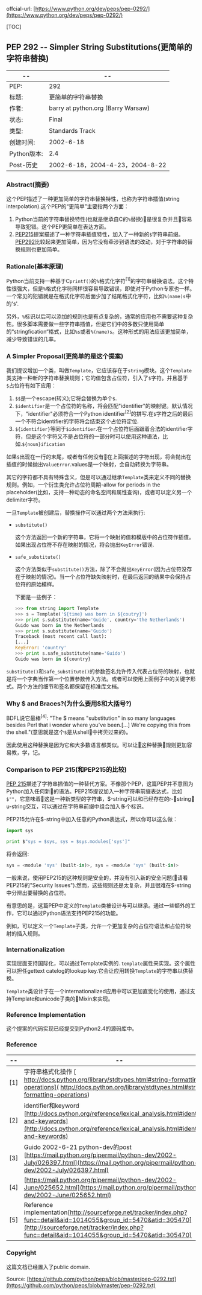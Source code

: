 offcial-url: [https://www.python.org/dev/peps/pep-0292/](https://www.python.org/dev/peps/pep-0292/)

[TOC]

## PEP 292 -- Simpler String Substitutions(更简单的字符串替换)

-- | --
-- | --
PEP: | 292
标题: | 更简单的字符串替换
作者: | barry at python.org (Barry Warsaw)
状态: | Final
类型: | Standards Track
创建时间: | 2002-6-18
Python版本: | 2.4
Post-历史 | 2002-6-18，2004-4-23，2004-8-22

### Abstract(摘要)

这个PEP描述了一种更加简单的字符串替换特性，也称为字符串插值(string interpolation).这个PEP的“更简单”主要指两个方面：

1. Python当前的字符串替换特性(也就是继承自C的`%`替换)是很复杂并且容易导致犯错。这个PEP更简单在表达方面。
2. [PEP215](https://www.python.org/dev/peps/pep-0215)提案描述了一种字符串插值特性，加入了一种新的`$`字符串前缀。[PEP292](https://www.python.org/dev/peps/pep-0292/)比较起来更加简单，因为它没有牵涉到语法的改动，对于字符串的替换规则也更加简单。

### Rationale(基本原理)

Python当前支持一种基于C`printf()`的`%`格式化字符<sup>[1]</sup>的字符串替换语法。这个特性很强大，但是`%`格式化字符同样很容易导致错误，即使对于Python专家也一样。一个常见的犯错就是在格式化字符后面少加了结尾格式化字符，比如`%(name)s`中的's'.

另外，`%`标识以后可以添加的规则也是有点复杂的，通常的应用也不需要这种复杂性。很多脚本需要做一些字符串插值，但是它们中的多数只使用简单的“stringfication“格式，比如`%s`或者`%(name)s`。这种形式的用法应该更加简单，减少导致错误的几率。

### A Simpler Proposal(更简单的是这个提案)

我们提议增加一个类，叫做`Template`，它应该存在于`string`模块。这个`Template`类支持一种新的字符串替换规则；它的值包含占位符，引入了`$`字符。并且基于`$`占位符有如下应用：

1. `$$`是一个escape(转义);它将会替换为单个`$`.
2. `$identifier`是一个占位符的名称，将会匹配"identifier"的映射键。默认情况下，"identifier"必须符合一个Python identifier<sup>[2]</sup>的拼写.在`$`字符之后的最后一个不符合identifier的字符将会结束这个占位符定位.
3. `${identifier}`等同于`$identifier`.在一个占位符后面跟着合法的identifier字符，但是这个字符又不是占位符的一部分时可以使用这种语法，比如.`${noun}ification`

如果`$`出现在一行的末尾，或者有任何没有在上面描述的字符出现，将会抛出在插值的时候抛出`ValueError`.values是一个映射，会自动转换为字符串。

其它的字符都不具有特殊含义，但是可以通过继承`Template`类来定义不同的替换规则。例如，一个衍生类允许占位符周期-allow for periods in the placeholder(比如，支持一种动态的命名空间和属性查询)，或者可以定义另一个delimiter字符。

一旦`Template`被创建后，替换操作可以通过两个方法来执行:

- `substitute()`

    这个方法返回一个新的字符串，它将一个映射的值和模版中的占位符作插值。如果出现占位符不存在映射的情况，将会抛出`KeyError`错误.

- `safe_substitute()`

    这个方法类似于`substitute()`方法，除了不会抛出`KeyError`(因为占位符没存在于映射的情况)。当一个占位符缺失映射时，在最后返回的结果中会保持占位符的原始模样。

    下面是一些例子：

    ```python
    >>> from string import Template
    >>> s = Template('${time} was born in ${coutry}')
    >>> print s.substitute(name='Guide', country='the Netherlands')
    Guido was born in the Netherlands
    >>> print s.substitute(name='Guido')
    Traceback (most recent call last):
    [...]
    KeyError: 'country'
    >>> print s.safe_substitute(name='Guido')
    Guido was born in ${country}
    ```

`substitute()`和`safe_substitute()`的参数签名允许传入代表占位符的映射，也就是将一个字典当作第一个位置参数传入方法。或者可以使用上面例子中的关键字形式。两个方法的细节和签名都保留在标准库文档。

### Why $ and Braces?(为什么要用$和大括号?)

BDFL说它最棒<sup>[4]</sup>: "The $ means "substitution" in so many languages besides Perl that i wonder where you've been.[...] We're copying this from the shell."(意思就是这个`$`是从shell中拷贝过来的)。

因此使用这种替换是因为它和大多数语言都类似。可以让这种替换规则更加容易教，学，记。

### Comparison to PEP 215(和PEP215的比较)

[PEP 215](https://www.python.org/dev/peps/pep-0215)描述了字符串插值的一种替代方案。不像那个PEP，这篇PEP并不意图为Python加入任何新的语法。PEP215提议加入一种字符串前缀表达式，比如`$""`，它意味着这是一种新类型的字符串，$-string可以和已经存在的r-string，u-string交互，可以通过在字符串前缀中组合加入多个标识。

PEP215允许在$-string中加入任意的Python表达式，所以你可以这么做：

```python
import sys

print $"sys = $sys, sys = $sys.modules['sys']"
```

将会返回:

```python
sys = <module 'sys' (built-in)>, sys = <module 'sys' (built-in)>
```

一般来说，使用PEP215的这种规则是安全的，并没有引入新的安全问题(请看PEP215的"Security Issues").然而，这些规则还是太复杂，并且很难在$-string中分辨出要替换的占位符。

有意思的是，这篇PEP中定义的`Template`类被设计与可以继承。通过一些额外的工作，它可以通过Python语法支持PEP215的功能。

例如，可以定义一个`Template`子类，允许一个更加复杂的占位符语法和占位符映射的插入规则。

### Internationalization

实现层面支持国际化，可以通过Template实例的`.template`属性来实现。这个属性可以担任gettext catelog的lookup key.它会让应用转换`Template`的字符串以供替换。

`Template`类设计于在一个internationalized应用中可以更加直觉化的使用，通过支持Template和unicode子类的Mixin来实现。

### Reference Implementation

这个提案的代码实现已经提交到Python2.4的源码库中。

### Reference

-- | --
-- | --
[1] | 字符串格式化操作 [ http://docs.python.org/library/stdtypes.html#string-formatting-operations]( http://docs.python.org/library/stdtypes.html#string-formatting-operations)
[2] | identifier和keyword [http://docs.python.org/reference/lexical_analysis.html#identifiers-and-keywords](http://docs.python.org/reference/lexical_analysis.html#identifiers-and-keywords)
[3] | Guido 2002-6-21 python-dev的post [https://mail.python.org/pipermail/python-dev/2002-July/026397.html](https://mail.python.org/pipermail/python-dev/2002-July/026397.html)
[4] | [https://mail.python.org/pipermail/python-dev/2002-June/025652.html](https://mail.python.org/pipermail/python-dev/2002-June/025652.html)
[5] | Reference implementation[http://sourceforge.net/tracker/index.php?func=detail&aid=1014055&group_id=5470&atid=305470](http://sourceforge.net/tracker/index.php?func=detail&aid=1014055&group_id=5470&atid=305470)

### Copyright

这篇文档已经置入了public domain.

Source: [https://github.com/python/peps/blob/master/pep-0292.txt](https://github.com/python/peps/blob/master/pep-0292.txt)


    




